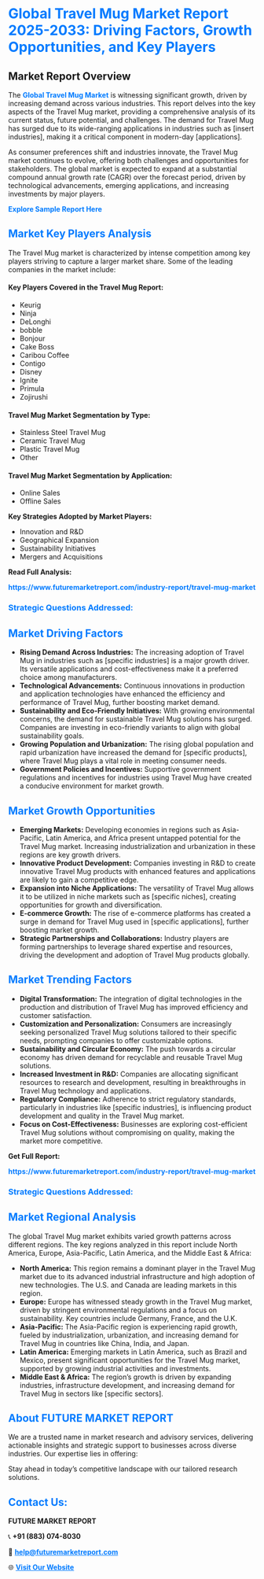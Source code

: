 <h1 style="color: #007BFF;">Global Travel Mug Market Report 2025-2033: Driving Factors, Growth Opportunities, and Key Players</h1>

<section id="overview">
<h2>Market Report Overview</h2>
<p>The <a href="https://www.futuremarketreport.com/industry-report/travel-mug-market" style="color: #007BFF; text-decoration: none;"><strong>Global Travel Mug Market</strong></a> is witnessing significant growth, driven by increasing demand across various industries. This report delves into the key aspects of the Travel Mug market, providing a comprehensive analysis of its current status, future potential, and challenges. The demand for Travel Mug has surged due to its wide-ranging applications in industries such as [insert industries], making it a critical component in modern-day [applications].</p>
<p>As consumer preferences shift and industries innovate, the Travel Mug market continues to evolve, offering both challenges and opportunities for stakeholders. The global market is expected to expand at a substantial compound annual growth rate (CAGR) over the forecast period, driven by technological advancements, emerging applications, and increasing investments by major players.</p>
</section>

<section id="overview">
<p><a href="https://www.futuremarketreport.com/request-sample/reportId=107651" style="color: #007BFF; text-decoration: none;"><strong>Explore Sample Report Here</strong></a></p>
</section>

<section id="key-players">
<h2 style="color: #007BFF;">Market Key Players Analysis</h2>
<p>The Travel Mug market is characterized by intense competition among key players striving to capture a larger market share. Some of the leading companies in the market include:</p>
<h4>Key Players Covered in the Travel Mug Report:</h4>
<ul><li>Keurig</li><li>Ninja</li><li>DeLonghi</li><li>bobble</li><li>Bonjour</li><li>Cake Boss</li><li>Caribou Coffee</li><li>Contigo</li><li>Disney</li><li>Ignite</li><li>Primula</li><li>Zojirushi</li></ul>
<h4>Travel Mug Market Segmentation by Type:</h4>
<ul><li>Stainless Steel Travel Mug</li><li>Ceramic Travel Mug</li><li>Plastic Travel Mug</li><li>Other</li></ul>

<h4>Travel Mug Market Segmentation by Application:</h4>
<ul><li>Online Sales</li><li>Offline Sales</li></ul>
<p><strong>Key Strategies Adopted by Market Players:</strong></p>
<ul>
<li>Innovation and R&D</li>
<li>Geographical Expansion</li>
<li>Sustainability Initiatives</li>
<li>Mergers and Acquisitions</li>
</ul>
</section>

<section>
<p><strong>Read Full Analysis: </strong></p><a href="https://www.futuremarketreport.com/industry-report/travel-mug-market" style="color: #007BFF; text-decoration: none;"><strong>https://www.futuremarketreport.com/industry-report/travel-mug-market</strong></a>
<h3 style="color: #007BFF;">Strategic Questions Addressed:</h3>
</section>

<section id="driving-factors">
<h2 style="color: #007BFF;">Market Driving Factors</h2>
<ul>
<li><strong>Rising Demand Across Industries:</strong> The increasing adoption of Travel Mug in industries such as [specific industries] is a major growth driver. Its versatile applications and cost-effectiveness make it a preferred choice among manufacturers.</li>
<li><strong>Technological Advancements:</strong> Continuous innovations in production and application technologies have enhanced the efficiency and performance of Travel Mug, further boosting market demand.</li>
<li><strong>Sustainability and Eco-Friendly Initiatives:</strong> With growing environmental concerns, the demand for sustainable Travel Mug solutions has surged. Companies are investing in eco-friendly variants to align with global sustainability goals.</li>
<li><strong>Growing Population and Urbanization:</strong> The rising global population and rapid urbanization have increased the demand for [specific products], where Travel Mug plays a vital role in meeting consumer needs.</li>
<li><strong>Government Policies and Incentives:</strong> Supportive government regulations and incentives for industries using Travel Mug have created a conducive environment for market growth.</li>
</ul>
</section>

<section id="growth-opportunities">
<h2 style="color: #007BFF;">Market Growth Opportunities</h2>
<ul>
<li><strong>Emerging Markets:</strong> Developing economies in regions such as Asia-Pacific, Latin America, and Africa present untapped potential for the Travel Mug market. Increasing industrialization and urbanization in these regions are key growth drivers.</li>
<li><strong>Innovative Product Development:</strong> Companies investing in R&D to create innovative Travel Mug products with enhanced features and applications are likely to gain a competitive edge.</li>
<li><strong>Expansion into Niche Applications:</strong> The versatility of Travel Mug allows it to be utilized in niche markets such as [specific niches], creating opportunities for growth and diversification.</li>
<li><strong>E-commerce Growth:</strong> The rise of e-commerce platforms has created a surge in demand for Travel Mug used in [specific applications], further boosting market growth.</li>
<li><strong>Strategic Partnerships and Collaborations:</strong> Industry players are forming partnerships to leverage shared expertise and resources, driving the development and adoption of Travel Mug products globally.</li>
</ul>
</section>

<section id="trending-factors">
<h2 style="color: #007BFF;">Market Trending Factors</h2>
<ul>
<li><strong>Digital Transformation:</strong> The integration of digital technologies in the production and distribution of Travel Mug has improved efficiency and customer satisfaction.</li>
<li><strong>Customization and Personalization:</strong> Consumers are increasingly seeking personalized Travel Mug solutions tailored to their specific needs, prompting companies to offer customizable options.</li>
<li><strong>Sustainability and Circular Economy:</strong> The push towards a circular economy has driven demand for recyclable and reusable Travel Mug solutions.</li>
<li><strong>Increased Investment in R&D:</strong> Companies are allocating significant resources to research and development, resulting in breakthroughs in Travel Mug technology and applications.</li>
<li><strong>Regulatory Compliance:</strong> Adherence to strict regulatory standards, particularly in industries like [specific industries], is influencing product development and quality in the Travel Mug market.</li>
<li><strong>Focus on Cost-Effectiveness:</strong> Businesses are exploring cost-efficient Travel Mug solutions without compromising on quality, making the market more competitive.</li>
</ul>
</section>

<section>
<p><strong>Get Full Report: </strong></p><a href="https://www.futuremarketreport.com/industry-report/travel-mug-market" style="color: #007BFF; text-decoration: none;"><strong>https://www.futuremarketreport.com/industry-report/travel-mug-market</strong></a>
<h3 style="color: #007BFF;">Strategic Questions Addressed:</h3>
</section>


<section id="regional-analysis">
<h2 style="color: #007BFF;">Market Regional Analysis</h2>
<p>The global Travel Mug market exhibits varied growth patterns across different regions. The key regions analyzed in this report include North America, Europe, Asia-Pacific, Latin America, and the Middle East & Africa:</p>
<ul>
<li><strong>North America:</strong> This region remains a dominant player in the Travel Mug market due to its advanced industrial infrastructure and high adoption of new technologies. The U.S. and Canada are leading markets in this region.</li>
<li><strong>Europe:</strong> Europe has witnessed steady growth in the Travel Mug market, driven by stringent environmental regulations and a focus on sustainability. Key countries include Germany, France, and the U.K.</li>
<li><strong>Asia-Pacific:</strong> The Asia-Pacific region is experiencing rapid growth, fueled by industrialization, urbanization, and increasing demand for Travel Mug in countries like China, India, and Japan.</li>
<li><strong>Latin America:</strong> Emerging markets in Latin America, such as Brazil and Mexico, present significant opportunities for the Travel Mug market, supported by growing industrial activities and investments.</li>
<li><strong>Middle East & Africa:</strong> The region’s growth is driven by expanding industries, infrastructure development, and increasing demand for Travel Mug in sectors like [specific sectors].</li>
</ul>
</section>

<footer>
<h2 style="color: #007BFF;">About FUTURE MARKET REPORT</h2>
<p>We are a trusted name in market research and advisory services, delivering actionable insights and strategic support to businesses across diverse industries. Our expertise lies in offering:</p>

<p>Stay ahead in today’s competitive landscape with our tailored research solutions.</p>

<h2 style="color: #007BFF;">Contact Us:</h2>
<p><strong>FUTURE MARKET REPORT</strong></p>
<p>📞 <strong>+91 (883) 074-8030</strong></p>
<p>📧 <strong><a href="mailto:help@futuremarketreport.com" style="color: #007BFF;">help@futuremarketreport.com</a></strong></p>
<p>🌐 <strong><a href="https://www.futuremarketreport.com/" style="color: #007BFF;">Visit Our Website</a></strong></p>
</footer>